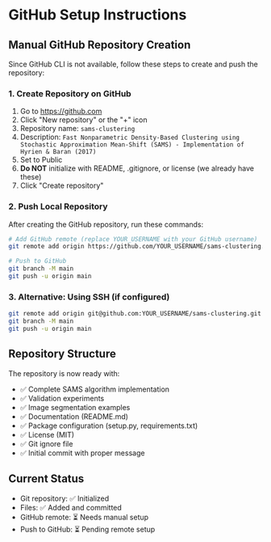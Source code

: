 # GitHub Setup Instructions

## Manual GitHub Repository Creation

Since GitHub CLI is not available, follow these steps to create and push the repository:

### 1. Create Repository on GitHub
1. Go to https://github.com
2. Click "New repository" or the "+" icon
3. Repository name: `sams-clustering`
4. Description: `Fast Nonparametric Density-Based Clustering using Stochastic Approximation Mean-Shift (SAMS) - Implementation of Hyrien & Baran (2017)`
5. Set to Public
6. **Do NOT** initialize with README, .gitignore, or license (we already have these)
7. Click "Create repository"

### 2. Push Local Repository
After creating the GitHub repository, run these commands:

```bash
# Add GitHub remote (replace YOUR_USERNAME with your GitHub username)
git remote add origin https://github.com/YOUR_USERNAME/sams-clustering.git

# Push to GitHub
git branch -M main
git push -u origin main
```

### 3. Alternative: Using SSH (if configured)
```bash
git remote add origin git@github.com:YOUR_USERNAME/sams-clustering.git
git branch -M main
git push -u origin main
```

## Repository Structure

The repository is now ready with:
- ✅ Complete SAMS algorithm implementation
- ✅ Validation experiments
- ✅ Image segmentation examples  
- ✅ Documentation (README.md)
- ✅ Package configuration (setup.py, requirements.txt)
- ✅ License (MIT)
- ✅ Git ignore file
- ✅ Initial commit with proper message

## Current Status
- Git repository: ✅ Initialized
- Files: ✅ Added and committed
- GitHub remote: ⏳ Needs manual setup
- Push to GitHub: ⏳ Pending remote setup